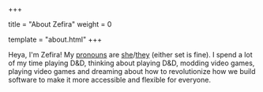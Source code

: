 +++

title = "About Zefira"
weight = 0

template = "about.html"
+++

Heya, I'm Zefira! My [pronouns] are [she]/[they] (either set is
fine). I spend a lot of my time playing D&D, thinking about playing
D&D, modding video games, playing video games and dreaming about how
to revolutionize how we build software to make it more accessible and
flexible for everyone.

[she]: https://pronoun.is/she
[they]: https://pronoun.is/they
[pronouns]: https://www.mypronouns.org/what-and-why
